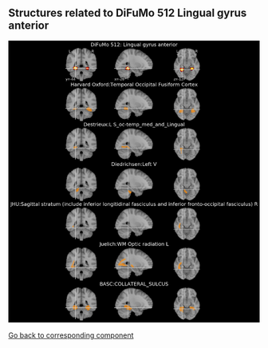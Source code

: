 


## Structures related to DiFuMo 512 Lingual gyrus anterior

![67](67.jpg "Structures related to DiFuMo 512 Lingual gyrus anterior")

[Go back to corresponding component](https://parietal-inria.github.io/DiFuMo/512/html/67.html)